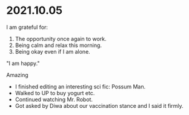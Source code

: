 # 2021.10.05

I am grateful for:

1. The opportunity once again to work.
2. Being calm and relax this morning.
3. Being okay even if I am alone.

"I am happy."

Amazing

- I finished editing an interesting sci fic: Possum Man.
- Walked to UP to buy yogurt etc.
- Continued watching Mr. Robot.
- Got asked by Diwa about our vaccination stance and I said it firmly.

